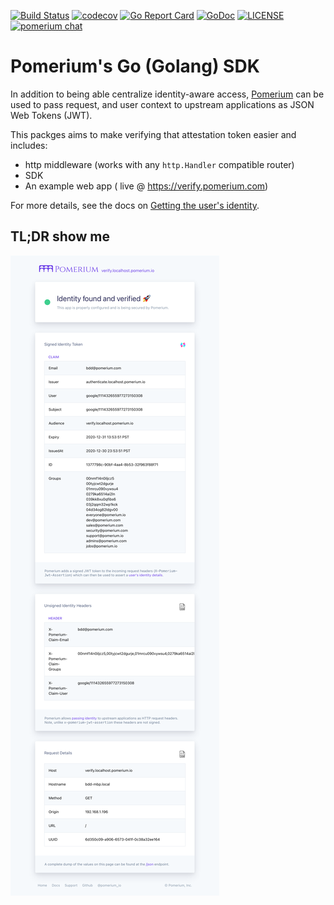 [![Build Status](https://github.com/pomerium/sdk-go/workflows/build/badge.svg)](https://github.com/pomerium/sdk-go/actions?workflow=build)
[![codecov](https://img.shields.io/codecov/c/github/pomerium/sdk-go.svg?style=flat)](https://codecov.io/gh/pomerium/sdk-go)
[![Go Report Card](https://goreportcard.com/badge/github.com/pomerium/sdk-go)](https://goreportcard.com/report/github.com/pomerium/sdk-go)
[![GoDoc](https://godoc.org/github.com/pomerium/sdk-go?status.svg)](https://godoc.org/github.com/pomerium/sdk-go)
[![LICENSE](https://img.shields.io/github/license/pomerium/sdk-go.svg)](https://github.com/pomerium/sdk-go/blob/master/LICENSE)
[![pomerium chat](https://img.shields.io/badge/chat-on%20slack-blue.svg?style=flat&logo=slack)](http://slack.pomerium.io)

# Pomerium's Go (Golang) SDK

In addition to being able centralize identity-aware access, [Pomerium](https://pomerium.com/) can be used to pass request, and user context to upstream applications as JSON Web Tokens (JWT). 

This packges aims to make verifying that attestation token easier and includes:

- http middleware (works with any `http.Handler` compatible router)
- SDK
- An example web app ( live @ https://verify.pomerium.com)

For more details, see the docs on [Getting the user's identity](https://www.pomerium.com/docs/topics/getting-users-identity.html#prerequisites). 

## TL;DR show me 

![screenshot](https://github.com/pomerium/sdk-go/blob/master/.github/screenshot.png)
